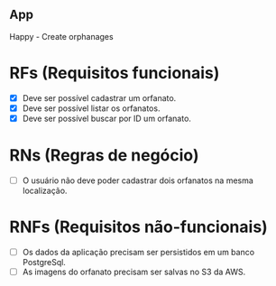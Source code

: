 ## App

Happy - Create orphanages

# RFs (Requisitos funcionais)

- [x] Deve ser possível cadastrar um orfanato.
- [x] Deve ser possível listar os orfanatos. 
- [x] Deve ser possível buscar por ID um orfanato.

# RNs (Regras de negócio)

- [ ] O usuário não deve poder cadastrar dois orfanatos na mesma localização.

# RNFs (Requisitos não-funcionais)

- [ ] Os dados da aplicação precisam ser persistidos em um banco PostgreSql.
- [ ] As imagens do orfanato precisam ser salvas no S3 da AWS.

